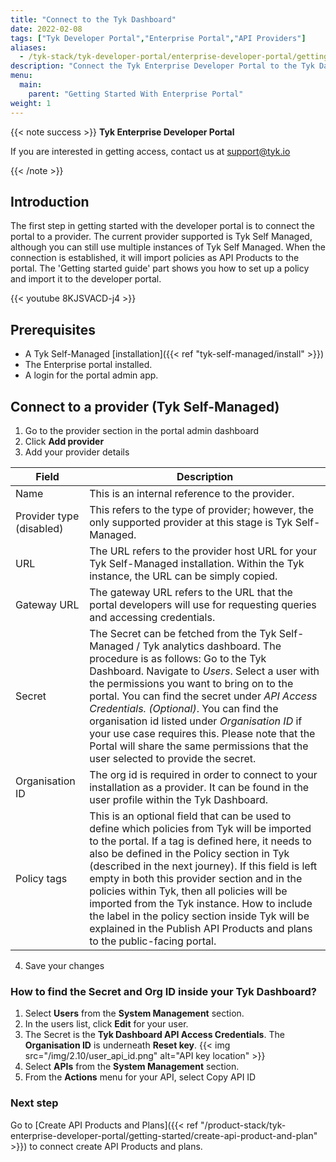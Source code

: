 ```yaml
---
title: "Connect to the Tyk Dashboard"
date: 2022-02-08
tags: ["Tyk Developer Portal","Enterprise Portal","API Providers"]
aliases:
  - /tyk-stack/tyk-developer-portal/enterprise-developer-portal/getting-started-with-enterprise-portal/with-tyk-self-managed-as-provider
description: "Connect the Tyk Enterprise Developer Portal to the Tyk Dashboard in one minute"
menu:
  main:
    parent: "Getting Started With Enterprise Portal"
weight: 1
---
```


{{< note success >}}
**Tyk Enterprise Developer Portal**

If you are interested in getting access, contact us at [support@tyk.io](<mailto:support@tyk.io?subject=Tyk Enterprise Portal Beta>)

{{< /note >}}

## Introduction

The first step in getting started with the developer portal is to connect the portal to a provider. The current provider supported is Tyk Self Managed, although you can still use multiple instances of Tyk Self Managed. When the connection is established, it will import policies as API Products to the portal. The 'Getting started guide' part shows you how to set up a policy and import it to the developer portal.

{{< youtube 8KJSVACD-j4 >}}

## Prerequisites

- A Tyk Self-Managed [installation]({{< ref "tyk-self-managed/install" >}})
- The Enterprise portal installed.
- A login for the portal admin app.

## Connect to a provider (Tyk Self-Managed)

1. Go to the provider section in the portal admin dashboard
2. Click **Add provider**
3. Add your provider details

| Field                    | Description                                                                                                                                                                                                                                                                                                                                                                                                                                                                                                                                                 |
|--------------------------|-------------------------------------------------------------------------------------------------------------------------------------------------------------------------------------------------------------------------------------------------------------------------------------------------------------------------------------------------------------------------------------------------------------------------------------------------------------------------------------------------------------------------------------------------------------|
| Name                     | This is an internal reference to the provider.                                                                                                                                                                                                                                                                                                                                                                                                                                                                                                              |
| Provider type (disabled) | This refers to the type of provider; however, the only supported provider at this stage is Tyk Self-Managed.                                                                                                                                                                                                                                                                                                                                                                                                                                                         |
| URL                      | The URL refers to the provider host URL for your Tyk Self-Managed installation. Within the Tyk instance, the URL can be simply copied.                                                                                                                                                                                                                                                                                                                                                                                                                                                 |
| Gateway URL              | The gateway URL refers to the URL that the portal developers will use for requesting queries and accessing credentials.  
| Secret                   | The Secret can be fetched from the Tyk Self-Managed / Tyk analytics dashboard. The procedure is as follows:  Go to the Tyk Dashboard. Navigate to *Users*. Select a user with the permissions you want to bring on to the portal. You can find the secret under *API Access Credentials. (Optional)*. You can find the organisation id listed under *Organisation ID* if your use case requires this. Please note that the Portal will share the same permissions that the user selected to provide the secret.   
| Organisation ID          | The org id is required in order to connect to your installation as a provider. It can be found in the user profile within the Tyk Dashboard.                                                                                                                                                                                                                                                                                                                                                                                                                          |
| Policy tags              | This is an optional field that can be used to define which policies from Tyk will be imported to the portal. If a tag is defined here, it needs to also be defined in the Policy section in Tyk (described in the next journey). If this field is left empty in both this provider section and in the policies within Tyk, then all policies will be imported from the Tyk instance. How to include the label in the policy section inside Tyk will be explained in the Publish API Products and plans to the public-facing portal. |

4. Save your changes

### How to find the Secret and Org ID inside your Tyk Dashboard?

1.  Select **Users** from the **System Management** section.
2.  In the users list, click **Edit** for your user.
3.  The Secret is the **Tyk Dashboard API Access Credentials**. The **Organisation ID** is underneath **Reset key**. {{< img src="/img/2.10/user_api_id.png" alt="API key location" >}}
4.  Select **APIs** from the **System Management** section.
5.  From the **Actions** menu for your API, select Copy API ID

### Next step

Go to [Create API Products and Plans]({{< ref "/product-stack/tyk-enterprise-developer-portal/getting-started/create-api-product-and-plan" >}}) to connect create API Products and plans.